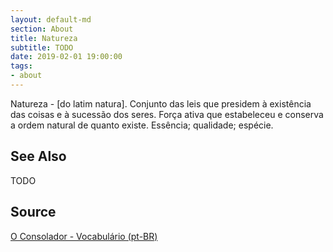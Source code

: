 ```yaml
---
layout: default-md
section: About
title: Natureza
subtitle: TODO
date: 2019-02-01 19:00:00
tags:
- about
---
```


Natureza - [do latim natura]. Conjunto das leis que presidem à existência das coisas e à sucessão dos seres. Força ativa que estabeleceu e conserva a ordem natural de quanto existe. Essência; qualidade; espécie.

## See Also
TODO

## Source
[O Consolador - Vocabulário (pt-BR)](http://www.oconsolador.com.br/linkfixo/vocabulario/principal.html)
